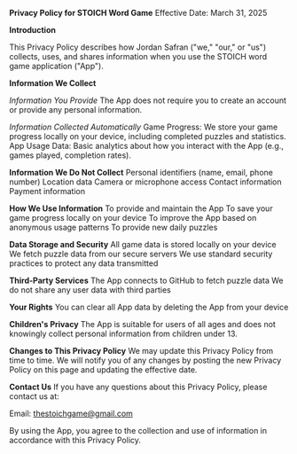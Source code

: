**Privacy Policy for STOICH Word Game**
Effective Date: March 31, 2025

**Introduction**

This Privacy Policy describes how Jordan Safran ("we," "our," or "us") collects, uses, and shares information when you use the STOICH word game application ("App").

**Information We Collect**

_Information You Provide_
The App does not require you to create an account or provide any personal information.

_Information Collected Automatically_
Game Progress: We store your game progress locally on your device, including completed puzzles and statistics.
App Usage Data: Basic analytics about how you interact with the App (e.g., games played, completion rates).

**Information We Do Not Collect**
Personal identifiers (name, email, phone number)
Location data
Camera or microphone access
Contact information
Payment information

**How We Use Information**
To provide and maintain the App
To save your game progress locally on your device
To improve the App based on anonymous usage patterns
To provide new daily puzzles

**Data Storage and Security**
All game data is stored locally on your device
We fetch puzzle data from our secure servers
We use standard security practices to protect any data transmitted

**Third-Party Services**
The App connects to GitHub to fetch puzzle data
We do not share any user data with third parties

**Your Rights**
You can clear all App data by deleting the App from your device

**Children's Privacy**
The App is suitable for users of all ages and does not knowingly collect personal information from children under 13.

**Changes to This Privacy Policy**
We may update this Privacy Policy from time to time. We will notify you of any changes by posting the new Privacy Policy on this page and updating the effective date.

**Contact Us**
If you have any questions about this Privacy Policy, please contact us at:

Email: thestoichgame@gmail.com


By using the App, you agree to the collection and use of information in accordance with this Privacy Policy.
